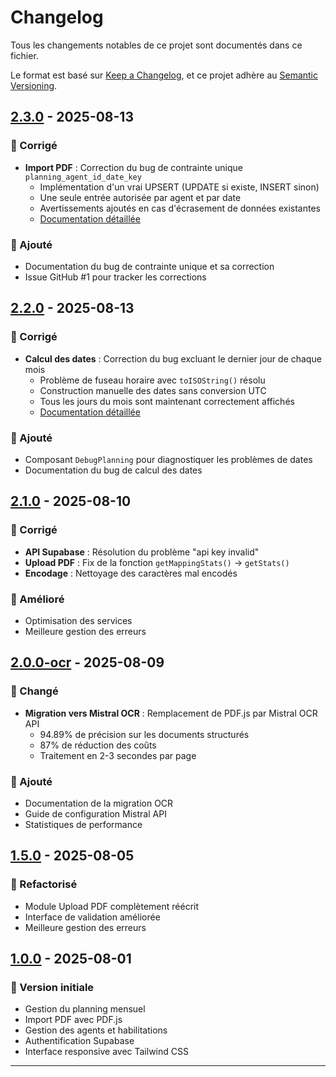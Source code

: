 # Changelog

Tous les changements notables de ce projet sont documentés dans ce fichier.

Le format est basé sur [Keep a Changelog](https://keepachangelog.com/fr/1.0.0/),
et ce projet adhère au [Semantic Versioning](https://semver.org/spec/v2.0.0.html).

## [2.3.0] - 2025-08-13

### 🔧 Corrigé
- **Import PDF** : Correction du bug de contrainte unique `planning_agent_id_date_key`
  - Implémentation d'un vrai UPSERT (UPDATE si existe, INSERT sinon)
  - Une seule entrée autorisée par agent et par date
  - Avertissements ajoutés en cas d'écrasement de données existantes
  - [Documentation détaillée](docs/BUG_FIX_UNIQUE_CONSTRAINT.md)

### 📝 Ajouté
- Documentation du bug de contrainte unique et sa correction
- Issue GitHub #1 pour tracker les corrections

## [2.2.0] - 2025-08-13

### 🔧 Corrigé
- **Calcul des dates** : Correction du bug excluant le dernier jour de chaque mois
  - Problème de fuseau horaire avec `toISOString()` résolu
  - Construction manuelle des dates sans conversion UTC
  - Tous les jours du mois sont maintenant correctement affichés
  - [Documentation détaillée](docs/BUG_FIX_DATES.md)

### 📝 Ajouté
- Composant `DebugPlanning` pour diagnostiquer les problèmes de dates
- Documentation du bug de calcul des dates

## [2.1.0] - 2025-08-10

### 🔧 Corrigé
- **API Supabase** : Résolution du problème "api key invalid"
- **Upload PDF** : Fix de la fonction `getMappingStats()` → `getStats()`
- **Encodage** : Nettoyage des caractères mal encodés

### 🚀 Amélioré
- Optimisation des services
- Meilleure gestion des erreurs

## [2.0.0-ocr] - 2025-08-09

### 🚀 Changé
- **Migration vers Mistral OCR** : Remplacement de PDF.js par Mistral OCR API
  - 94.89% de précision sur les documents structurés
  - 87% de réduction des coûts
  - Traitement en 2-3 secondes par page

### 📝 Ajouté
- Documentation de la migration OCR
- Guide de configuration Mistral API
- Statistiques de performance

## [1.5.0] - 2025-08-05

### 🚀 Refactorisé
- Module Upload PDF complètement réécrit
- Interface de validation améliorée
- Meilleure gestion des erreurs

## [1.0.0] - 2025-08-01

### 🎉 Version initiale
- Gestion du planning mensuel
- Import PDF avec PDF.js
- Gestion des agents et habilitations
- Authentification Supabase
- Interface responsive avec Tailwind CSS

---

[2.3.0]: https://github.com/seth1987/cogc-planning-dev/compare/v2.2.0...v2.3.0
[2.2.0]: https://github.com/seth1987/cogc-planning-dev/compare/v2.1.0...v2.2.0
[2.1.0]: https://github.com/seth1987/cogc-planning-dev/compare/v2.0.0-ocr...v2.1.0
[2.0.0-ocr]: https://github.com/seth1987/cogc-planning-dev/compare/v1.5.0...v2.0.0-ocr
[1.5.0]: https://github.com/seth1987/cogc-planning-dev/compare/v1.0.0...v1.5.0
[1.0.0]: https://github.com/seth1987/cogc-planning-dev/releases/tag/v1.0.0
